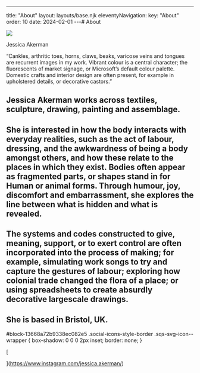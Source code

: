 ---
title: "About"
layout: layouts/base.njk
eleventyNavigation:
  key: "About"
  order: 10
date: 2024-02-01
---# About

![](https://s3.eu-west-1.amazonaws.com/jessicaakerman.com/Jessica-Akerman.jpg)

Jessica Akerman

“Cankles, arthritic toes, horns, claws, beaks, varicose veins and tongues are recurrent images in my work. Vibrant colour is a central character; the fluorescents of market signage, or Microsoft’s default colour palette. Domestic crafts and interior design are often present, for example in upholstered details, or decorative castors.”

## Jessica Akerman works across textiles, sculpture, drawing, painting and assemblage.

## She is interested in how the body interacts with everyday realities, such as the act of labour, dressing, and the awkwardness of being a body amongst others, and how these relate to the places in which they exist. Bodies often appear as fragmented parts, or shapes stand in for Human or animal forms. Through humour, joy, discomfort and embarrassment, she explores the line between what is hidden and what is revealed.

## The systems and codes constructed to give, meaning, support, or to exert control are often incorporated into the process of making; for example, simulating work songs to try and capture the gestures of labour; exploring how colonial trade changed the flora of a place; or using spreadsheets to create absurdly decorative largescale drawings.

## She is based in Bristol, UK.

#block-13668a72b9338ec082e5 .social-icons-style-border .sqs-svg-icon--wrapper { box-shadow: 0 0 0 2px inset; border: none; }

[

](https://www.instagram.com/jessica.akerman/)